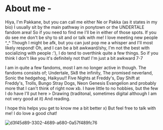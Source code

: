 # About me - 
Hiya, I'm Pakkane, but you can call me either Ne or Pakka (as it states in my bio)
I usually sit by the main pathway in ponytown or the UNDERTALE fandom area! So if you need to find me I'll be in either of those spots. If you do see me don't be shy to sit and or talk with me! I love meeting new people ^_^ Though I might be afk, but you can just pop me a whisper and I'll most likely respond! Oh, and I can be a bit awkward/shy, I'm not the best with socializing with people :'), I do tend to overthink quite a few things. So if you think I don't like you it's definitely not that! I'm just a bit awkward 7-7

I am in quite a few fandoms, most I am no longer active in though. The fandoms consists of; Undertale, Sk8 the infinity, The promised neverland, Sonic the hedgehog, Haikyuu!! Five Nights at Freddy's, Day Shift at Freddy's, Trolls, Bungo Stray Dogs, Neon Genesis Evangelion and probably more that I can't think of right now xb.
I have little to no hobbies, but the few I do have I'll put here > Drawing (traditonal, sometimes digital although I am not very good at it) And reading.

I hope this helps you get to know me a bit better x) But feel free to talk with me! I do love a good chat!

![d3f45d89-3302-4689-a680-0a57f489fc76](https://github.com/user-attachments/assets/e11fd1b0-7aa1-4ef3-9c15-231c837230a1)
